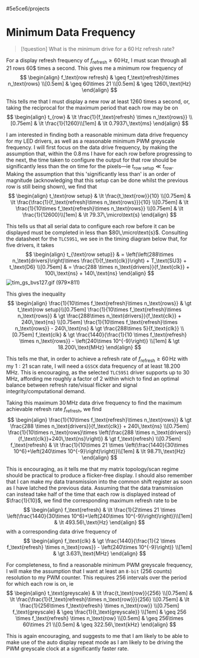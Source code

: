 #5e5ce6/projects 

# Minimum Data Frequency

> [!question]
> What is the minimum drive for a $60\,\text{Hz}$ refresh rate?

For a display refresh frequency of $f_{\text{refresh}} \geq 60\,\text{Hz}$, I must scan through all $21$ rows $60$$ times a second. This gives me a minimum row frequency of
$$
\begin{align}
f_\text{row refresh} & \geq f_\text{refresh}\times n_\text{rows} \\[0.5em]
& \geq 60\times 21 \\[0.5em]
& \geq 1260\,\text{Hz}
\end{align}
$$

This tells me that I must display a new row at least $1260$ times a second, or, taking the reciprocal for the maximum period that each row may be on
$$
\begin{align}
t_{row} & \lt \frac{1}{f_\text{refresh} \times n_\text{rows}} \\[0.75em]
& \lt \frac{1}{1260}\\[1em]
& \lt 0.7937\,\text{ms}
\end{align}
$$

I am interested in finding both a reasonable minimum data drive frequency for my LED drivers, as well as a reasonable minimum PWM greyscale frequency. I will first focus on the data drive frequency, by making the assumption that, within the $0.8\,\text{ms}$ I have for each row before progressing to the next, the time taken to configure the output for that row should be significantly less than the on time for the pixels—ie $t_\text{row setup} \ll t_\text{row}$. Making the assumption that this 'significantly less than' is an order of magnitude (acknowledging that this setup can be done whilst the previous row is still being shown), we find that
$$
\begin{align}
t_\text{row setup} & \lt \frac{t_\text{row}}{10} \\[0.75em]
& \lt \frac{\frac{1}{f_\text{refresh}\times n_\text{rows}}}{10} \\[0.75em]
& \lt \frac{1}{10\times f_\text{refresh}\times n_\text{rows}} \\[0.75em]
& \lt \frac{1}{12600}\\[1em]
& \lt 79.37\,\micro\text{s}
\end{align}
$$

This tells us that all serial data to configure each row before it can be displayed must be completed in less than $80\,\micro\text{s}$. Consulting the datasheet for the `TLC5951`, we see in the timing diagram below that, for five drivers, it takes
$$
\begin{align}
t_{\text{row setup}} & = \left(\left(288\times n_\text{drivers}\right)\times \frac{1}{f_\text{clk}}\right) + T_\text{SU3} + t_\text{D6} \\[0.75em]
& = \frac{288 \times n_\text{drivers}}{f_\text{clk}} + 100\,\text{ns} + 140\,\text{ns}
\end{align}
$$
![tim_gs_bvs127.gif (979×811)](https://www.ti.com/ods/images/SBVS127E/tim_gs_bvs127.gif)

This gives the inequality
$$
\begin{align}
\frac{1}{10\times f_\text{refresh}\times n_\text{rows}} & \gt t_\text{row setup}\\[0.75em]
\frac{1}{10\times f_\text{refresh}\times n_\text{rows}} & \gt \frac{288\times n_\text{drivers}}{f_\text{clk}} + 240\,\text{ns} \\[0.75em]
\frac{1}{10\times f_\text{refresh}\times n_\text{rows}} - 240\,\text{ns} & \gt \frac{288\times 5}{f_\text{clk}} \\[0.75em]
f_\text{clk} & \gt \frac{1440}{\frac{1}{10 \times f_\text{refresh} \times n_\text{rows}} - \left(240\times 10^{-9}\right)} \\[1em]
& \gt 18.200\,\text{MHz}
\end{align}
$$

This tells me that, in order to achieve a refresh rate of $f_\text{refresh} \geq 60\,\text{Hz}$ with my $1:21$ scan rate, I will need a `GSSCK` data frequency of at least $18.200\,\text{MHz}$. This is encouraging, as the selected `TLC5951` driver supports up to $30\,\text{MHz}$, affording me roughly a factor of $2$ within which to find an optimal balance between refresh rate/visual flicker and signal integrity/computational demand.

Taking this maximum $30\,\text{MHz}$ data drive frequency to find the maximum achievable refresh rate $f_\text{refresh}$, we find
$$
\begin{align}
\frac{1}{10\times f_\text{refresh}\times n_\text{rows}} & \gt \frac{288 \times n_\text{drivers}}{f_\text{clk}} + 240\,\text{ns} \\[0.75em]
\frac{1}{10\times n_\text{rows}\times \left(\frac{288 \times n_\text{drivers}}{f_\text{clk}}+240\,\text{ns}\right)} & \gt f_\text{refresh} \\[0.75em]
f_\text{refresh} & \lt \frac{1}{10\times 21 \times \left(\frac{1440}{30\times 10^6}+\left(240\times 10^{-9}\right)\right)}\\[1em]
& \lt 98.71\,\text{Hz}
\end{align}
$$

This is encouraging, as it tells me that my matrix topology/scan regime should be practical to produce a flicker-free display. I should also remember that I can make my data transmission into the common shift register as soon as I have latched the previous data. Assuming that the data transmission can instead take half of the time that each row is displayed instead of $\frac{1}{10}$, we find the corresponding maximum refresh rate to be
$$
\begin{align}
f_\text{refresh} & \lt \frac{1}{2\times 21 \times \left(\frac{1440}{30\times 10^6}+\left(240\times 10^{-9}\right)\right)}\\[1em]
& \lt 493.56\,\text{Hz}
\end{align}
$$
with a corresponding data drive frequency of
$$
\begin{align}
f_\text{clk} & \gt \frac{1440}{\frac{1}{2 \times f_\text{refresh} \times n_\text{rows}} - \left(240\times 10^{-9}\right)} \\[1em]
& \gt 3.631\,\text{MHz}
\end{align}
$$

For completeness, to find a reasonable minimum PWM greyscale frequency, I will make the assumption that I want at least an `8-bit` ($256$ counts) resolution to my PWM counter. This requires $256$ intervals over the period for which each row is on, ie
$$
\begin{align}
t_\text{greyscale} & \lt \frac{t_\text{row}}{256} \\[0.75em]
& \lt \frac{\frac{1}{f_\text{refresh}\times n_\text{row}}}{256} \\[0.75em]
& \lt \frac{1}{256\times f_\text{refresh} \times n_\text{row}} \\[0.75em]
f_\text{greyscale} & \geq \frac{1}{t_\text{greyscale}} \\[1em]
& \geq 256 \times f_\text{refresh} \times n_\text{row} \\[0.5em]
& \geq 256\times 60\times 21 \\[0.5em]
& \geq 322.56\,\text{kHz}
\end{align}
$$

This is again encouraging, and suggests to me that I am likely to be able to make use of the auto display repeat mode as I am likely to be driving the PWM greyscale clock at a significantly faster rate.